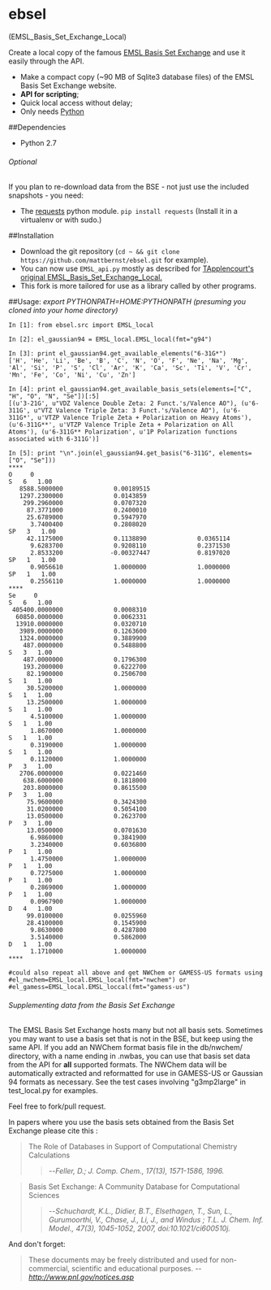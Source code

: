 ebsel
=============================
(EMSL_Basis_Set_Exchange_Local)

Create a local copy of the famous [EMSL Basis Set Exchange](https://bse.pnl.gov/bse/portal) and use it easily through the API.

* Make a compact copy (~90 MB of Sqlite3 database files) of the EMSL Basis Set Exchange website.
* __API for scripting__;
* Quick local access without delay;
* Only needs [Python](https://www.python.org/)

##Dependencies
* Python 2.7

###### Optional
If you plan to re-download data from the BSE - not just use the included snapshots - you need:
* The [requests](http://docs.python-requests.org/en/latest/) python module. ```pip install requests``` (Install it in a virtualenv or with sudo.)

##Installation
* Download the git repository (```cd ~ && git clone https://github.com/mattbernst/ebsel.git``` for example).
* You can now use ```EMSL_api.py``` mostly as described for [TApplencourt's original  EMSL_Basis_Set_Exchange_Local.](https://github.com/TApplencourt/EMSL_Basis_Set_Exchange_Local)
* This fork is more tailored for use as a library called by other programs.

##Usage:
_export PYTHONPATH=$HOME:$PYTHONPATH (presuming you cloned into your home directory)_
```
In [1]: from ebsel.src import EMSL_local

In [2]: el_gaussian94 = EMSL_local.EMSL_local(fmt="g94")

In [3]: print el_gaussian94.get_available_elements("6-31G*")
['H', 'He', 'Li', 'Be', 'B', 'C', 'N', 'O', 'F', 'Ne', 'Na', 'Mg', 'Al', 'Si', 'P', 'S', 'Cl', 'Ar', 'K', 'Ca', 'Sc', 'Ti', 'V', 'Cr', 'Mn', 'Fe', 'Co', 'Ni', 'Cu', 'Zn']

In [4]: print el_gaussian94.get_available_basis_sets(elements=["C", "H", "O", "N", "Se"])[:5]
[(u'3-21G', u"VDZ Valence Double Zeta: 2 Funct.'s/Valence AO"), (u'6-311G', u"VTZ Valence Triple Zeta: 3 Funct.'s/Valence AO"), (u'6-311G*', u'VTZP Valence Triple Zeta + Polarization on Heavy Atoms'), (u'6-311G**', u'VTZP Valence Triple Zeta + Polarization on All Atoms'), (u'6-311G** Polarization', u'1P Polarization functions associated with 6-311G')]

In [5]: print "\n".join(el_gaussian94.get_basis("6-311G", elements=["O", "Se"]))
****
O     0 
S   6   1.00
   8588.5000000              0.00189515       
   1297.2300000              0.0143859        
    299.2960000              0.0707320        
     87.3771000              0.2400010        
     25.6789000              0.5947970        
      3.7400400              0.2808020        
SP   3   1.00
     42.1175000              0.1138890              0.0365114        
      9.6283700              0.9208110              0.2371530        
      2.8533200             -0.00327447             0.8197020        
SP   1   1.00
      0.9056610              1.0000000              1.0000000        
SP   1   1.00
      0.2556110              1.0000000              1.0000000        
****
Se     0 
S   6   1.00
 405400.0000000              0.0008310        
  60850.0000000              0.0062331        
  13910.0000000              0.0320710        
   3989.0000000              0.1263600        
   1324.0000000              0.3889900        
    487.0000000              0.5488800        
S   3   1.00
    487.0000000              0.1796300        
    193.2000000              0.6222700        
     82.1900000              0.2506700        
S   1   1.00
     30.5200000              1.0000000        
S   1   1.00
     13.2500000              1.0000000        
S   1   1.00
      4.5100000              1.0000000        
S   1   1.00
      1.8670000              1.0000000        
S   1   1.00
      0.3190000              1.0000000        
S   1   1.00
      0.1120000              1.0000000        
P   3   1.00
   2706.0000000              0.0221460        
    638.6000000              0.1818000        
    203.8000000              0.8615500        
P   3   1.00
     75.9600000              0.3424300        
     31.0200000              0.5054100        
     13.0500000              0.2623700        
P   3   1.00
     13.0500000              0.0701630        
      6.9860000              0.3841900        
      3.2340000              0.6036800        
P   1   1.00
      1.4750000              1.0000000        
P   1   1.00
      0.7275000              1.0000000        
P   1   1.00
      0.2869000              1.0000000        
P   1   1.00
      0.0967900              1.0000000        
D   4   1.00
     99.0100000              0.0255960        
     28.4100000              0.1545900        
      9.8630000              0.4287800        
      3.5140000              0.5862000        
D   1   1.00
      1.1710000              1.0000000        
****

#could also repeat all above and get NWChem or GAMESS-US formats using
#el_nwchem=EMSL_local.EMSL_local(fmt="nwchem") or
#el_gamess=EMSL_local.EMSL_loccal(fmt="gamess-us")
```

###### Supplementing data from the Basis Set Exchange
The EMSL Basis Set Exchange hosts many but not all basis sets. Sometimes you may want to use a basis set that is not in the BSE, but keep using the same API. If you add an NWChem format basis file in the db/nwchem/ directory, with a name ending in .nwbas, you can use that basis set data from the API for __all__ supported formats. The NWChem data will be automatically extracted and reformatted for use in GAMESS-US or Gaussian 94 formats as necessary. See the test cases involving "g3mp2large" in test_local.py for examples.

Feel free to fork/pull request. 

In papers where you use the basis sets obtained from the Basis Set Exchange please cite this :
>The Role of Databases in Support of Computational Chemistry Calculations
>
>>--<cite>Feller, D.; J. Comp. Chem., 17(13), 1571-1586, 1996.</cite>

>Basis Set Exchange: A Community Database for Computational Sciences
>
>>--<cite>Schuchardt, K.L., Didier, B.T., Elsethagen, T., Sun, L., Gurumoorthi, V., Chase, J., Li, J., and Windus ; T.L.
>>J. Chem. Inf. Model., 47(3), 1045-1052, 2007, doi:10.1021/ci600510j.</cite>

And don't forget: 
>These documents may be freely distributed and used for non-commercial, scientific and educational purposes. 
>-- <cite>http://www.pnl.gov/notices.asp</cite>


